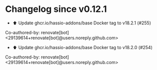 # Changelog since v0.12.1
- ⬆️ Update ghcr.io/hassio-addons/base Docker tag to v18.2.1 (#255)

Co-authored-by: renovate[bot] <29139614+renovate[bot]@users.noreply.github.com> 
- ⬆️ Update ghcr.io/hassio-addons/base Docker tag to v18.2.0 (#254)

Co-authored-by: renovate[bot] <29139614+renovate[bot]@users.noreply.github.com> 
